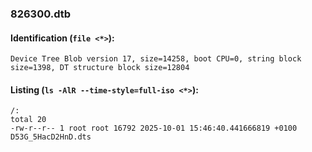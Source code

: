### 826300.dtb
#### Identification (`file <*>`):
```
Device Tree Blob version 17, size=14258, boot CPU=0, string block size=1398, DT structure block size=12804
```
#### Listing (`ls -AlR --time-style=full-iso <*>`):
```
/:
total 20
-rw-r--r-- 1 root root 16792 2025-10-01 15:46:40.441666819 +0100 D53G_5HacD2HnD.dts
```

